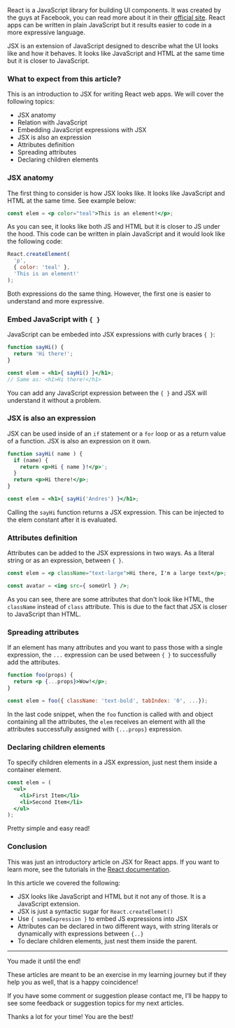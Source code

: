React is a JavaScript library for building UI components. It was created by the guys at Facebook, you can read more about it in their [official site](https://reactjs.org/). 
React apps can be written in plain JavaScript but it results easier to code in a more expressive language.

JSX is an extension of JavaScript designed to describe what the UI looks like and how it behaves. It looks like JavaScript and HTML at the same time but it is closer to JavaScript. 

### What to expect from this article?

This is an introduction to JSX for writing React web apps. We will cover the following topics:

* JSX anatomy
* Relation with JavaScript
* Embedding JavaScript expressions with JSX
* JSX is also an expression
* Attributes definition
* Spreading attributes
* Declaring children elements


### JSX anatomy

The first thing to consider is how JSX looks like. It looks like JavaScript and HTML at the same time. See example below:

```jsx
const elem = <p color="teal">This is an element!</p>;
```

As you can see, it looks like both JS and HTML but it is closer to JS under the hood. This code can be written in plain JavaScript and it would look like the following code:

```javascript
React.createElement(
  'p',
  { color: 'teal' },
  'This is an element!'
);
```
Both expressions do the same thing. However, the first one is easier to understand and more expressive. 


### Embed JavaScript with `{ }`

JavaScript can be embeded into JSX expressions with curly braces `{ }`:

```jsx
function sayHi() {
  return 'Hi there!';
}

const elem = <h1>{ sayHi() }</h1>;
// Same as: <h1>Hi there!</h1>
```
You can add any JavaScript expression between the `{ }` and JSX will understand it without a problem.

### JSX is also an expression

JSX can be used inside of an `if` statement or a `for` loop or as a return value of a function. JSX is also an expression on it own. 

```jsx
function sayHi( name ) {
  if (name) {
    return <p>Hi { name }!</p>';
  }
  return <p>Hi there!</p>;
}

const elem = <h1>{ sayHi('Andres') }</h1>;
```
Calling the `sayHi` function returns a JSX expression. This can be injected to the elem constant after it is evaluated.


### Attributes definition

Attributes can be added to the JSX expressions in two ways. As a literal string or as an expression, between `{ }`.

```jsx
const elem = <p className="text-large">Hi there, I'm a large text</p>;

const avatar = <img src={ someUrl } />;
```

As you can see, there are some attributes that don't look like HTML, the `className` instead of `class` attribute. This is due to the fact that JSX is closer to JavaScript than HTML.

### Spreading attributes

If an element has many attributes and you want to pass those with a single expression, the `...` expression can be used between `{ }` to successfully add the attributes. 

```jsx
function foo(props) {
  return <p {...props}>Wow!</p>;
}

const elem = foo({ className: 'text-bold', tabIndex: '0', ...});
```

In the last code snippet, when the `foo` function is called with and object containing all the attributes, the `elem` receives an element with all the attributes successfully assigned with `{...props}` expression.

### Declaring children elements

To specify children elements in a JSX expression, just nest them inside a container element.

```jsx
const elem = (
  <ul>
    <li>First Item</li>
    <li>Second Item</li>
  </ul>
);
```

Pretty simple and easy read!

### Conclusion

This was just an introductory article on JSX for React apps. If you want to learn more, see the tutorials in the [React documentation](https://reactjs.org/docs/introducing-jsx.html).

In this article we covered the following:

* JSX looks like JavaScript and HTML but it not any of those. It is a JavaScript extension.
* JSX is just a syntactic sugar for `React.createElemet()`
* Use `{ someExpression }` to embed JS expressions into JSX
* Attributes can be declared in two different ways, with string literals or dynamically with  expressions between `{..}`
* To declare children elements, just nest them inside the parent.

 ---

You made it until the end!

These articles are meant to be an exercise in my learning journey but if they help you as well, that is a happy coincidence!

If you have some comment or suggestion please contact me, I’ll be happy to see some feedback or suggestion topics for my next articles.

Thanks a lot for your time! You are the best!